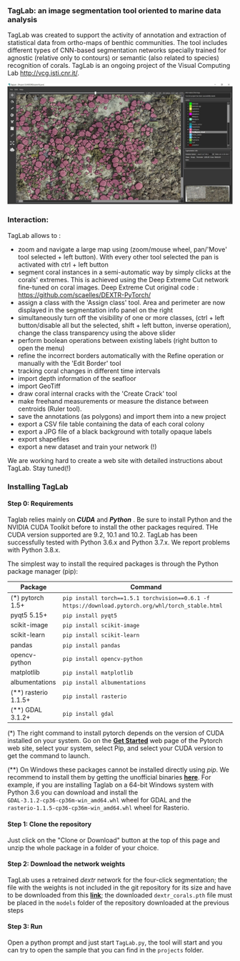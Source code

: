 ### TagLab: an image segmentation tool oriented to marine data analysis

TagLab was created to support the activity of annotation and extraction of statistical data from ortho-maps of benthic communities. The tool includes different types of CNN-based segmentation networks specially trained for agnostic (relative only to contours) or semantic (also related to species) recognition of corals. TagLab is an ongoing project of the Visual Computing Lab http://vcg.isti.cnr.it/.

![ScreenShot](screenshot.jpg)

  
### Interaction:
TagLab allows to :

- zoom and navigate a large map using (zoom/mouse wheel, pan/'Move' tool selected + left button). With every other tool selected the pan is activated with ctrl + left button
- segment coral instances in a semi-automatic way by simply clicks at the corals' extremes. This is achieved using the Deep Extreme Cut network fine-tuned on coral images. Deep Extreme Cut original code : https://github.com/scaelles/DEXTR-PyTorch/
- assign a class with the 'Assign class' tool. Area and perimeter are now displayed in the segmentation info panel on the right
- simultaneously turn off the visibility of one or more classes, (ctrl + left button/disable all but the selected, shift + left button, inverse operation), change the class transparency using the above slider
- perform boolean operations between existing labels (right button to open the menu)
- refine the incorrect borders automatically with the Refine operation or manually with the 'Edit Border' tool
- tracking coral changes in different time intervals
- import depth information of the seafloor
- import GeoTiff 
- draw coral internal cracks with the 'Create Crack' tool
- make freehand measurements or measure the distance between centroids (Ruler tool).
- save the annotations (as polygons) and import them into a new project
- export a CSV file table containing the data of each coral colony
- export a JPG file of a black background with totally opaque labels
- export shapefiles
- export a new dataset and train your network (!)

We are working hard to create a web site with detailed instructions about TagLab. Stay tuned(!)


### Installing TagLab
#### Step 0: Requirements
Taglab relies mainly on __*CUDA*__ and __*Python*__ . Be sure to install Python and the NVIDIA CUDA Toolkit before 
to install the other packages required. THe CUDA version supported are 9.2, 10.1 and 10.2. 
TagLab has been successfully tested with Python 3.6.x and Python 3.7.x. We report problems with Python 3.8.x.

The simplest way to install the required packages is through the Python package manager (pip): 

| Package | Command |
|---------|---------|
|  (*) pytorch 1.5+ | `pip install torch==1.5.1 torchvision==0.6.1 -f https://download.pytorch.org/whl/torch_stable.html` |
|  pyqt5 5.15+ |  `pip install pyqt5` |
|  scikit-image  |  `pip install scikit-image` |
|  scikit-learn  | `pip install scikit-learn` |
|  pandas  | `pip install pandas` |
|  opencv-python | `pip install opencv-python` |
|  matplotlib  | `pip install matplotlib` |
|  albumentations  | `pip install albumentations` |
|  (**) rasterio 1.1.5+ | `pip install rasterio` |
|  (**) GDAL 3.1.2+ | `pip install gdal` | 


(*) The right command to install pytorch depends on the version of CUDA installed on your system. 
Go on the **[Get Started](https://pytorch.org/get-started/locally)** web page of the Pytorch web site, select your system, select Pip, and select your CUDA version to get the command to launch.

(**) On Windows these packages cannot be installed directly using *pip*. We recommend to install them by getting the 
unofficial binaries **[here](https://www.lfd.uci.edu/~gohlke/pythonlibs/)**. For example, if you are installing 
Taglab on a 64-bit Windows system with Python 3.6 you can download and install the `GDAL‑3.1.2‑cp36‑cp36m‑win_amd64.whl` 
wheel for GDAL and the `rasterio‑1.1.5‑cp36‑cp36m‑win_amd64.whl` wheel for Rasterio. 

 
#### Step 1: Clone the repository
Just click on the "Clone or Download" button at the top of this page and unzip the whole package in a folder of your choice. 

#### Step 2: Download the network weights
TagLab uses a retrained _dextr_ network for the four-click segmentation; the file with the weights is not included in the git repository for its size and have to be downloaded from this **[link](http://vcg.isti.cnr.it/~cignoni/TagLab/dextr_corals.pth  )**; the downloaded `dextr_corals.pth` file must be placed in the `models` folder of the repository downloaded at the previous steps


#### Step 3: Run
Open a python prompt and just start `TagLab.py`, the tool will start and you can try to open the sample that you can find in the `projects` folder. 


